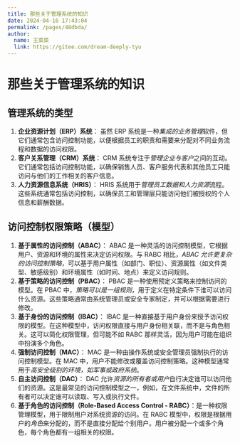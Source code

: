 ```yaml
---
title: 那些关于管理系统的知识
date: 2024-04-16 17:43:04
permalink: /pages/48dbda/
author: 
  name: 王菜菜
  link: https://gitee.com/dream-deeply-tyu
---
```

# 那些关于管理系统的知识

## 管理系统的类型

1. **企业资源计划（ERP）系统**： 虽然 ERP 系统是一种*集成的业务管理*软件，但它们通常包含访问控制功能，以便根据员工的职责和需要来分配对不同业务流程和数据的访问权限。
2. **客户关系管理（CRM）系统**： CRM 系统专注于*管理企业与客户*之间的互动。它们通常包括访问控制功能，以确保销售人员、客户服务代表和其他员工只能访问与他们的工作相关的客户信息。
3. **人力资源信息系统（HRIS）**： HRIS 系统用于*管理员工数据和人力资源*流程。这些系统通常包括访问控制，以确保员工和管理层只能访问他们被授权的个人信息和薪酬数据。



## 访问控制权限策略（模型）

1. **基于属性的访问控制（ABAC）**： ABAC 是一种灵活的访问控制模型，它根据用户、资源和环境的属性来决定访问权限。与 RABC 相比，*ABAC 允许更复杂的访问控制策略*，可以基于用户属性（如部门、职位）、资源属性（如文件类型、敏感级别）和环境属性（如时间、地点）来定义访问规则。
2. **基于策略的访问控制（PBAC）**： PBAC 是一种使用预定义策略来控制访问的模型。在 PBAC 中，*策略可以是一组规则*，用于定义在特定条件下谁可以访问什么资源。这些策略通常由系统管理员或安全专家制定，并可以根据需要进行修改。
3. **基于身份的访问控制（IBAC）**： IBAC 是一种直接基于用户身份来授予访问权限的模型。在这种模型中，访问权限直接与用户身份相关联，而不是与角色相关。这可以简化权限管理，但可能不如 RABC 那样灵活，因为用户可能在组织中扮演多个角色。
4. **强制访问控制（MAC）**： MAC 是一种由操作系统或安全管理员强制执行的访问控制模型。在 MAC 中，用户不能修改或覆盖访问控制策略。这种模型通常用于*高安全级别的环境，如军事或政府系统*。
5. **自主访问控制（DAC）**： DAC 允许*资源的所有者或用户*自行决定谁可以访问他们的资源。这是最常见的访问控制模型之一，例如，在文件系统中，文件的所有者可以决定谁可以读取、写入或执行文件。
6. **基于角色的访问控制（Role-Based Access Control - RABC）**：是一种权限管理模型，用于限制用户对系统资源的访问。在 RABC 模型中，权限是根据用户的*角色*来分配的，而不是直接分配给个别用户。用户被分配一个或多个角色，每个角色都有一组相关的权限。